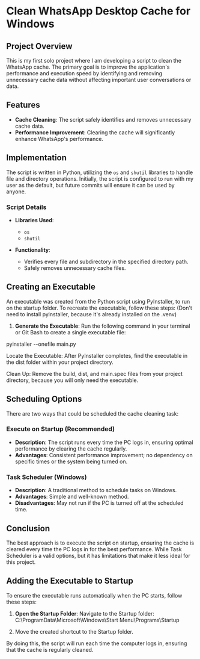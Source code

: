 # Clean WhatsApp Desktop Cache for Windows

## Project Overview

This is my first solo project where I am developing a script to clean the WhatsApp cache. The primary goal is to improve the application's performance and execution speed by identifying and removing unnecessary cache data without affecting important user conversations or data.

## Features

- **Cache Cleaning**: The script safely identifies and removes unnecessary cache data.
- **Performance Improvement**: Clearing the cache will significantly enhance WhatsApp's performance.

## Implementation

The script is written in Python, utilizing the `os` and `shutil` libraries to handle file and directory operations. Initially, the script is configured to run with my user as the default, but future commits will ensure it can be used by anyone.

### Script Details

- **Libraries Used**:
  - `os`
  - `shutil`
  
- **Functionality**:
  - Verifies every file and subdirectory in the specified directory path.
  - Safely removes unnecessary cache files.

## Creating an Executable

An executable was created from the Python script using PyInstaller, to run on the startup folder. To recreate the executable, follow these steps: (Don't need to install pyinstaller, because it's already installed on the .venv)

1. **Generate the Executable**: Run the following command in your terminal or Git Bash to create a single executable file:

pyinstaller --onefile main.py

Locate the Executable: After PyInstaller completes, find the executable in the dist folder within your project directory.

Clean Up: Remove the build, dist, and main.spec files from your project directory, because you will only need the executable.


## Scheduling Options

There are two ways that could be scheduled the cache cleaning task:

### Execute on Startup (Recommended)

- **Description**: The script runs every time the PC logs in, ensuring optimal performance by clearing the cache regularly.
- **Advantages**: Consistent performance improvement; no dependency on specific times or the system being turned on.

### Task Scheduler (Windows)

- **Description**: A traditional method to schedule tasks on Windows.
- **Advantages**: Simple and well-known method.
- **Disadvantages**: May not run if the PC is turned off at the scheduled time.

## Conclusion

The best approach is to execute the script on startup, ensuring the cache is cleared every time the PC logs in for the best performance. While Task Scheduler is a valid options, but it has limitations that make it less ideal for this project.


## Adding the Executable to Startup

To ensure the executable runs automatically when the PC starts, follow these steps:

1. **Open the Startup Folder**: Navigate to the Startup folder:
C:\ProgramData\Microsoft\Windows\Start Menu\Programs\Startup

2. Move the created shortcut to the Startup folder.

By doing this, the script will run each time the computer logs in, ensuring that the cache is regularly cleaned.